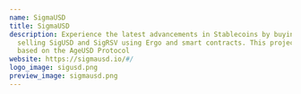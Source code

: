 ```yaml
---
name: SigmaUSD
title: SigmaUSD
description: Experience the latest advancements in Stablecoins by buying and
  selling SigUSD and SigRSV using Ergo and smart contracts. This project is
  based on the AgeUSD Protocol
website: https://sigmausd.io/#/
logo_image: sigusd.png
preview_image: sigmausd.png
---
```


